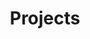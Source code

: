 ---
layout: projects
title: Projects
show_collection: projects
description: >
  Various projects which I've been involved in and decided to share  here.
no_groups: true
---